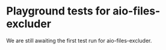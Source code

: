 # Playground tests for aio-files-excluder
We are still awaiting the first test run for aio-files-excluder.

